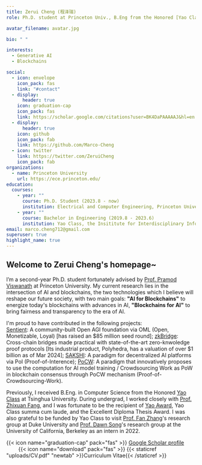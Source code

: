 ```yaml
---
title: Zerui Cheng (程泽瑞)
role: Ph.D. student at Princeton Univ., B.Eng from the Honored [Yao Class](https://iiis.tsinghua.edu.cn/en/yaoclass/) of Tsinghua University

avatar_filename: avatar.jpg

bio: " "

interests:
  - Generative AI
  - Blockchains

social:
  - icon: envelope
    icon_pack: fas
    link: "#contact"
  - display:
      header: true
    icon: graduation-cap
    icon_pack: fas
    link: https://scholar.google.com/citations?user=BK4DaPAAAAAJ&hl=en
  - display:
      header: true
    icon: github
    icon_pack: fab
    link: https://github.com/Marco-Cheng
  - icon: twitter
    link: https://twitter.com/ZeruiCheng
    icon_pack: fab
organizations:
  - name: Princeton University
    url: https://ece.princeton.edu/
education:
  courses:
    - year: ""
      course: Ph.D. Student (2023.8 - now)
      institution: Electrical and Computer Engineering, Princeton University
    - year: ""
      course: Bachelor in Engineering (2019.8 - 2023.6)
      institution: Yao Class, the Insititute for Interdisciplinary Information Sciences (IIIS), Tsinghua University
email: marco.cheng712@gmail.com
superuser: true
highlight_name: true
---
```

## Welcome to Zerui Cheng's homepage~

  I’m a second-year Ph.D. student fortunately advised by [Prof. Pramod Viswanath](https://ece.princeton.edu/people/pramod-viswanath) at Princeton University. My current research lies in the intersection of AI and blockchains, the two technologies which I believe will reshape our future society, with two main goals: **"AI for Blockchains"** to energize today's blockchains with advances in AI, **"Blockchains for AI"** to bring fairness and transparency to the era of AI. <br/> 
  
  I'm proud to have contributed in the following projects: <br/> 
  [Sentient](https://sentient.foundation/): A community-built Open AGI foundation via OML (Open, Monetizable, Loyal) [has raised an $85 million seed round];
  [zkBridge](https://www.zkbridge.com/): Cross-chain bridges made practical with state-of-the-art zero-knwoledge proof protocols [Its industrial product, Polyhedra, has a valuation of over $1 billion as of Mar 2024];
  [SAKSHI](https://arxiv.org/pdf/2307.16562): A paradigm for decentralized AI platforms via PoI (Proof-of-Interence);
  [PoCW](https://arxiv.org/pdf/2211.06669): A paradigm that innovatively proposes to use the computation for AI model training / Crowdsourcing Work as PoW in blockchain consensus through PoCW mechanism (Proof-of-Crowdsourcing-Work).

  Previously, I received B.Eng. in Computer Science from the Honored [Yao Class](https://iiis.tsinghua.edu.cn/en/yaoclass/) at Tsinghua University. During undergrad, I worked closely with [Prof. Zhixuan Fang](https://people.iiis.tsinghua.edu.cn/~fang/index.html), and I was fortunate to be the recipient of [Yao Award](https://iiis.tsinghua.edu.cn/en/list-673-1.html), Yao Class summa cum laude, and the Excellent Diploma Thesis Award.  I was also grateful to be funded by Yao Class to visit [Prof. Fan Zhang](https://www.fanzhang.me/)'s research group at Duke University and [Prof. Dawn Song](https://dawnsong.io/)'s research group at the University of California, Berkeley as an intern in 2022. <br/>

  {{< icon name="graduation-cap" pack="fas" >}} [Google Scholar profile](https://scholar.google.com/citations?user=BK4DaPAAAAAJ&hl=en&oi=ao) &emsp; &emsp; &emsp;{{< icon name="download" pack="fas" >}}  {{< staticref "uploads/CV.pdf" "newtab" >}}Curriculum Vitae{{< /staticref >}}
                                      